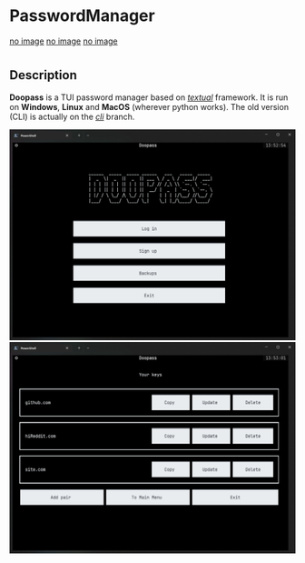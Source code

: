 # PasswordManager

[no image](https://img.shields.io/badge/-Open%20Source-red)
[no image](https://img.shields.io/badge/latest%20version-2.0-green)
[no image](https://img.shields.io/badge/-crossplatform-blue)

#

## Description

**Doopass** is a TUI password manager based on [*textual*](https://github.com/textualize/textual/) framework. It is run on **Windows**, **Linux** and **MacOS** (wherever python works). The old version (CLI) is actually on the [*cli*](https://github.com/doopath/PasswordManager/tree/cli) branch.


![no image](https://raw.githubusercontent.com/doopath/PasswordManager/master/assets/preview1.png)
![no image](https://raw.githubusercontent.com/doopath/PasswordManager/master/assets/preview2.png)
